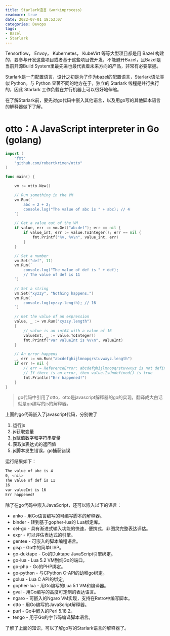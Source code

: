 ```yaml
---
title: Starlark语言（workinprocess）
readmore: true
date: 2022-07-01 18:53:07
categories: Devops
tags:
- Bazel
- Starlark
---
```



Tensorflow， Envoy， Kubernetes， KubeVirt 等等大型项目都是用 Bazel 构建的，要参与开发这些项目或者基于这些项目做开发，不能避开Bazel，且Bazel是当前开源Build System里最先进也最代表着未来方向的产品，非常有必要掌握。

Starlark是一门配置语言，设计之初是为了作为bazel的配置语言，Starlark语法类似 Python。与 Python 显著不同的地方在于，独立的 Starlark 线程是并行执行的，因此 Starlark 工作负载在并行机器上可以很好地伸缩。

在了解Starlark前，要先对go代码中嵌入其他语言，以及用go写的其他脚本语言的解释器做下了解。

# otto：A JavaScript interpreter in Go (golang)

```go
import (
	"fmt"
	"github.com/robertkrimen/otto"
)

func main() {

	vm := otto.New()

	// Run something in the VM
	vm.Run(`
    	abc = 2 + 2;
    	console.log("The value of abc is " + abc); // 4
	`)

	// Get a value out of the VM
	if value, err := vm.Get("abcdef"); err == nil {
		if value_int, err := value.ToInteger(); err == nil {
			fmt.Printf("%v, %v\n", value_int, err)
		}
	}

	// Set a number
	vm.Set("def", 11)
	vm.Run(`
    	console.log("The value of def is " + def);
    	// The value of def is 11
	`)

	// Set a string
	vm.Set("xyzzy", "Nothing happens.")
	vm.Run(`
    	console.log(xyzzy.length); // 16
	`)

	// Get the value of an expression
	value, _ := vm.Run("xyzzy.length")
	{
		// value is an int64 with a value of 16
		valueInt, _ := value.ToInteger()
		fmt.Printf("var valueInt is %v\n", valueInt)
	}

	// An error happens
	_, err := vm.Run("abcdefghijlmnopqrstuvwxyz.length")
	if err != nil {
		// err = ReferenceError: abcdefghijlmnopqrstuvwxyz is not defined
		// If there is an error, then value.IsUndefined() is true
		fmt.Println("Err happened!")
	}
}
```

> go代码中引用了otto，otto是javascript解释器的go的实现，翻译成大白话就是go编写的js的解释器。

上面的go代码嵌入了javascript代码，分别做了
1. 运行js
2. js获取变量
3. js赋值数字和字符串变量
4. 获取js表达式的返回值
5. js脚本发生错误，go捕获错误

运行结果如下：
```bash
The value of abc is 4
0, <nil>
The value of def is 11
16
var valueInt is 16
Err happened!
```

除了在go代码中嵌入JavaScript，还可以嵌入以下的语言：
* anko - 用Go语言编写的可编写脚本的解释器。
* binder - 转到基于gopher-lua的 Lua绑定库。
* cel-go - 具有渐进式输入功能的快速，便携式，非图灵完整表达评估。
* expr - 可以评估表达式的引擎。
* gentee - 可嵌入的脚本编程语言。
* gisp - Go中的简单LISP。
* go-duktape - Go的Duktape JavaScript引擎绑定。
* go-lua - Lua 5.2 VM到纯Go的端口。
* go-php - Go的PHP绑定。
* go-python - 与CPython C-API的幼稚go绑定。
* golua - Lua C API的绑定。
* gopher-lua - 用Go编写的Lua 5.1 VM和编译器。
* gval - 用Go编写的高度可定制的表达语言。
* ngaro - 可嵌入的Ngaro VM实现，支持在Retro中编写脚本。
* otto - 用Go编写的JavaScript解释器。
* purl - Go中嵌入的Perl 5.18.2。
* tengo - 用于Go的字节码编译脚本语言。

了解了上面的知识，可以了解go写的Starlark语言的解释器了。